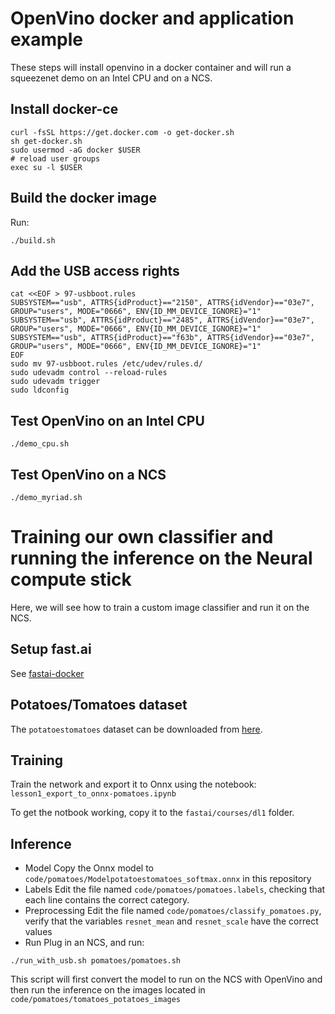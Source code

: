 # OpenVino docker and application example
These steps will install openvino in a docker container and will run a squeezenet demo on an
Intel CPU and on a NCS.
## Install docker-ce
```
curl -fsSL https://get.docker.com -o get-docker.sh
sh get-docker.sh
sudo usermod -aG docker $USER
# reload user groups
exec su -l $USER
```
## Build the docker image
Run:
```
./build.sh
```

## Add the USB access rights
```
cat <<EOF > 97-usbboot.rules
SUBSYSTEM=="usb", ATTRS{idProduct}=="2150", ATTRS{idVendor}=="03e7", GROUP="users", MODE="0666", ENV{ID_MM_DEVICE_IGNORE}="1"
SUBSYSTEM=="usb", ATTRS{idProduct}=="2485", ATTRS{idVendor}=="03e7", GROUP="users", MODE="0666", ENV{ID_MM_DEVICE_IGNORE}="1"
SUBSYSTEM=="usb", ATTRS{idProduct}=="f63b", ATTRS{idVendor}=="03e7", GROUP="users", MODE="0666", ENV{ID_MM_DEVICE_IGNORE}="1"
EOF
sudo mv 97-usbboot.rules /etc/udev/rules.d/
sudo udevadm control --reload-rules
sudo udevadm trigger
sudo ldconfig
```
## Test OpenVino on an Intel CPU
```
./demo_cpu.sh
```

## Test OpenVino on a NCS
```
./demo_myriad.sh
```


# Training our own classifier and running the inference on the Neural compute stick
Here, we will see how to train a custom image classifier and run it on the NCS.
## Setup fast.ai
See [fastai-docker](https://github.com/sgryco/fastaidocker)

## Potatoes/Tomatoes dataset
The `potatoestomatoes` dataset can be downloaded from
 [here](https://drive.google.com/file/d/18HKti6EaXHkT2NFCJFEbI297yCbrYzGP/view?usp=sharing).


## Training
Train the network and export it to Onnx using the notebook:
`lesson1_export_to_onnx-pomatoes.ipynb`

To get the notbook working, copy it to the `fastai/courses/dl1` folder.

## Inference
* Model
Copy the Onnx model to `code/pomatoes/Modelpotatoestomatoes_softmax.onnx` in this repository
* Labels
Edit the file named `code/pomatoes/pomatoes.labels`, checking that each line contains the
 correct category.
* Preprocessing
Edit the file named `code/pomatoes/classify_pomatoes.py`, verify that the variables
`resnet_mean` and `resnet_scale` have the correct values
* Run
Plug in an NCS, and run:
```
./run_with_usb.sh pomatoes/pomatoes.sh
```
This script will first convert the model to run on the NCS with OpenVino and then run the
 inference on the images located in `code/pomatoes/tomatoes_potatoes_images`




